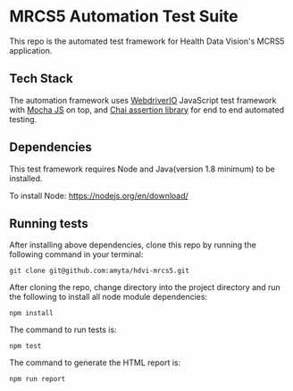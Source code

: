 # MRCS5 Automation Test Suite
This repo is the automated test framework for Health Data Vision's MCRS5 application.

## Tech Stack
The automation framework uses [WebdriverIO](https://webdriver.io) JavaScript test framework with [Mocha JS](https://mochajs.org/) on top, and [Chai assertion library](https://www.chaijs.com/) for end to end automated testing. 

## Dependencies
This test framework requires Node and Java(version 1.8 minimum) to be installed.

To install Node: https://nodejs.org/en/download/

## Running tests
After installing above dependencies, clone this repo by running the following command in your terminal:

`git clone git@github.com:amyta/hdvi-mrcs5.git`

After cloning the repo, change directory into the project directory and run the following to install all node module dependencies:

`npm install`

The command to run tests is:

`npm test`

The command to generate the HTML report is:

`npm run report`
